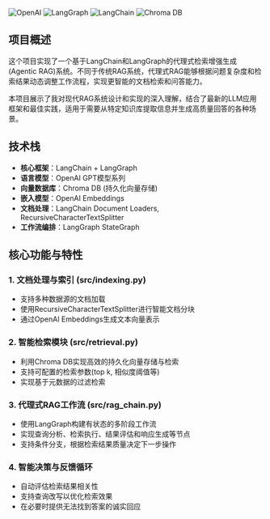 ![OpenAI](https://img.shields.io/badge/-OpenAI-412991?style=flat&logo=openai&logoColor=white)
![LangGraph](https://img.shields.io/badge/-LangGraph-4B9CD3?style=flat&logo=graph&logoColor=white)
![LangChain](https://img.shields.io/badge/-LangChain-3178C6?style=flat&logo=chainlink&logoColor=white)
![Chroma DB](https://img.shields.io/badge/-Chroma%20DB-4B0082?style=flat&logo=database&logoColor=white)

## 项目概述

这个项目实现了一个基于LangChain和LangGraph的代理式检索增强生成(Agentic RAG)系统。不同于传统RAG系统，代理式RAG能够根据问题复杂度和检索结果动态调整工作流程，实现更智能的文档检索和问答能力。

本项目展示了我对现代RAG系统设计和实现的深入理解，结合了最新的LLM应用框架和最佳实践，适用于需要从特定知识库提取信息并生成高质量回答的各种场景。

## 技术栈

- **核心框架**：LangChain + LangGraph
- **语言模型**：OpenAI GPT模型系列
- **向量数据库**：Chroma DB (持久化向量存储)
- **嵌入模型**：OpenAI Embeddings
- **文档处理**：LangChain Document Loaders, RecursiveCharacterTextSplitter
- **工作流编排**：LangGraph StateGraph

## 核心功能与特性

### 1. 文档处理与索引 (src/indexing.py)
- 支持多种数据源的文档加载
- 使用RecursiveCharacterTextSplitter进行智能文档分块
- 通过OpenAI Embeddings生成文本向量表示

### 2. 智能检索模块 (src/retrieval.py)
- 利用Chroma DB实现高效的持久化向量存储与检索
- 支持可配置的检索参数(top k, 相似度阈值等)
- 实现基于元数据的过滤检索

### 3. 代理式RAG工作流 (src/rag_chain.py)
- 使用LangGraph构建有状态的多阶段工作流
- 实现查询分析、检索执行、结果评估和响应生成等节点
- 支持条件分支，根据检索结果质量决定下一步操作

### 4. 智能决策与反馈循环
- 自动评估检索结果相关性
- 支持查询改写以优化检索效果
- 在必要时提供无法找到答案的诚实回应